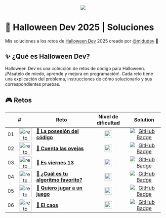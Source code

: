 <div align="center">
  <a href="https://halloween.dev/es">
    <img src="https://github.com/user-attachments/assets/6cf6ecc4-d87a-483e-a6c7-d5d95621ec56" />
  </a>
</div>

# 🎃 Halloween Dev 2025 | Soluciones

Mis soluciones a los retos de [Halloween Dev](https://halloween.dev/) 2025 creado por [@midudev](https://github.com/midudev/) 👾

## ✨ ¿Qué es Halloween Dev?

Halloween Dev es una colección de retos de código para Halloween. ¡Pásatelo de miedo, aprende y mejora en programación!. Cada reto tiene una explicación del problema, instrucciones de cómo solucionarlo y sus correspondientes pruebas.

## 🎮 Retos

<table>
  <thead>
    <tr>
      <th align="center" colspan="2">#</th>
      <th align="center">Reto</th>
      <th align="center">Nivel de dificultad</th>
      <th align="center">Solution</th>
    </td>
  </thead>
  <tbody>
    <tr>
      <td align="center">01</td>
      <td align="center">
        <img src="https://github.com/user-attachments/assets/308faf21-0df8-4e80-ac41-662230929462" alt="reto #01" width="40" height="40" />
      </td>
      <td>
        <a href="/src/challenge-01/README-ES.md"><strong>👹 La posesión del código</strong></a>
      </td>
      <td align="center">
        <img src="https://github.com/user-attachments/assets/9007c86f-e4e9-4deb-8ad1-4ba0531da86a" alt="easy" height=24 />
      </td>
      <td align="center">
        <a href="/src/challenge-01/index.ts">
          <img src="https://img.shields.io/badge/Code-181717?logo=github&logoColor=fff&style=flat-square" alt="GitHub Badge" />
        </a>
      </td>
    </tr>
    <tr>
      <td align="center">02</td>
      <td align="center">
        <img src="https://github.com/user-attachments/assets/ba154044-e627-4f9f-8e6d-eaa1102fbae1" alt="reto #02" width="40" height="40" />
      </td>
      <td>
        <a href="/src/challenge-02/README-ES.md"><strong>🐑 Cuenta las ovejas</strong></a>
      </td>
      <td align="center">
        <img src="https://github.com/user-attachments/assets/9007c86f-e4e9-4deb-8ad1-4ba0531da86a" alt="easy" height=24 />
      </td>
      <td align="center">
        <a href="/src/challenge-02/index.ts">
          <img src="https://img.shields.io/badge/Code-181717?logo=github&logoColor=fff&style=flat-square" alt="GitHub Badge" />
        </a>
      </td>
    </tr>
    <tr>
      <td align="center">03</td>
      <td align="center">
        <img src="https://github.com/user-attachments/assets/6d689d8b-d6d1-4416-8dcd-b4e72cebcb45" alt="reto #03" width="40" height="40" />
      </td>
      <td>
        <a href="/src/challenge-03/README-ES.md"><strong>🔪 Es viernes 13</strong></a>
      </td>
      <td align="center">
        <img src="https://github.com/user-attachments/assets/9007c86f-e4e9-4deb-8ad1-4ba0531da86a" alt="easy" height=24 />
      </td>
      <td align="center">
        <a href="/src/challenge-03/index.ts">
          <img src="https://img.shields.io/badge/Code-181717?logo=github&logoColor=fff&style=flat-square" alt="GitHub Badge" />
        </a>
      </td>
    </tr>
    <tr>
      <td align="center">04</td>
      <td align="center">
        <img src="https://github.com/user-attachments/assets/3d665bb8-7ec2-441b-9435-feb679c06385" alt="reto #04" width="40" height="40" />
      </td>
      <td>
        <a href="/src/challenge-04/README-ES.md"><strong>👻 ¿Cuál es tu algoritmo favorito?</strong></a>
      </td>
      <td align="center">
        <img src="https://github.com/user-attachments/assets/f00a613a-7dbb-42f5-a73d-0efd96ef7f5d" alt="medium" height=24 />
      </td>
      <td align="center">
        <a href="/src/challenge-04/index.ts">
          <img src="https://img.shields.io/badge/Code-181717?logo=github&logoColor=fff&style=flat-square" alt="GitHub Badge" />
        </a>
      </td>
    </tr>
    <tr>
      <td align="center">05</td>
      <td align="center">
        <img src="https://github.com/user-attachments/assets/bbbc6b72-5271-4d1a-ae56-a58f5d3b1453" alt="reto #05" width="40" height="40" />
      </td>
      <td>
        <a href="/src/challenge-05/README-ES.md"><strong>🧩 Quiero jugar a un juego</strong></a>
      </td>
      <td align="center">
        <img src="https://github.com/user-attachments/assets/f00a613a-7dbb-42f5-a73d-0efd96ef7f5d" alt="medium" height=24 />
      </td>
      <td align="center">
        <a href="/src/challenge-05/index.ts">
          <img src="https://img.shields.io/badge/Code-181717?logo=github&logoColor=fff&style=flat-square" alt="GitHub Badge" />
        </a>
      </td>
    </tr>
    <tr>
      <td align="center">06</td>
      <td align="center">
        <img src="https://github.com/user-attachments/assets/8d28730f-836b-4ed2-8955-c6a573b0223e" alt="reto #06" width="40" height="40" />
      </td>
      <td>
        <a href="/src/challenge-06/README-ES.md"><strong>🤡 El caos</strong></a>
      </td>
      <td align="center">
        <img src="https://github.com/user-attachments/assets/f00a613a-7dbb-42f5-a73d-0efd96ef7f5d" alt="medium" height=24 />
      </td>
      <td align="center">
        <a href="/src/challenge-06/index.ts">
          <img src="https://img.shields.io/badge/Code-181717?logo=github&logoColor=fff&style=flat-square" alt="GitHub Badge" />
        </a>
      </td>
    </tr>
  </tbody>
</table>
